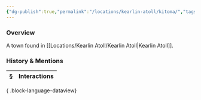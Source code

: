 ```yaml
---
{"dg-publish":true,"permalink":"/locations/kearlin-atoll/kitoma/","tags":["Undiscovered"],"updated":"2025-07-31T14:17:45.209+01:00"}
---
```



### Overview
A town found in [[Locations/Kearlin Atoll/Kearlin Atoll\|Kearlin Atoll]].

### History & Mentions
| § | Interactions |
| - | ------------ |

{ .block-language-dataview}